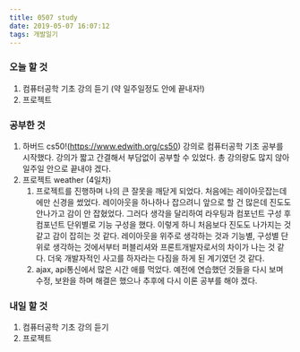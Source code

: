```yaml
---
title: 0507 study
date: 2019-05-07 16:07:12
tags: 개발일기
---
```


### 오늘 할 것

1. 컴퓨터공학 기초 강의 듣기 (약 일주일정도 안에 끝내자!)
2. 프로젝트

### 공부한 것

1. 하버드 cs50!(https://www.edwith.org/cs50) 강의로 컴퓨터공학 기초 공부를 시작했다. 강의가 짧고 간결해서 부담없이 공부할 수 있었다. 총 강의량도 많지 않아 일주일 안으로 끝내야 겠다.
2. 프로젝트 weather (4일차)
   1. 프로젝트를 진행하며 나의 큰 잘못을 깨닫게 되었다. 처음에는 레이아웃잡는데에만 신경을 썼었다. 레이아웃을 하나하나 잡으려니 앞으로 할 건 많은데 진도도 안나가고 감이 안 잡혔었다. 그러다 생각을 달리하여 라우팅과 컴포넌트 구성 후 컴포넌트 단위별로 기능 구성을 했다. 이렇게 하니 처음보다 진도도 나가지는 것 같고 감이 잡히는 것 같다. 레이아웃을 위주로 생각하는 것과 기능별, 구성별 단위로 생각하는 것에서부터 퍼블리셔와 프론트개발자로서의 차이가 나는 것 같다. 더욱 개발자적인 사고를 하자라는 다짐을 하게 된 계기였던 것 같다.
   2. ajax, api통신에서 많은 시간 애를 먹었다. 예전에 연습했던 것들을 다시 보며 수정, 보완을 하며 해결은 했으나 추후에 다시 이론 공부를 해야 겠다.

### 내일 할 것

1. 컴퓨터공학 기초 강의 듣기
2. 프로젝트
